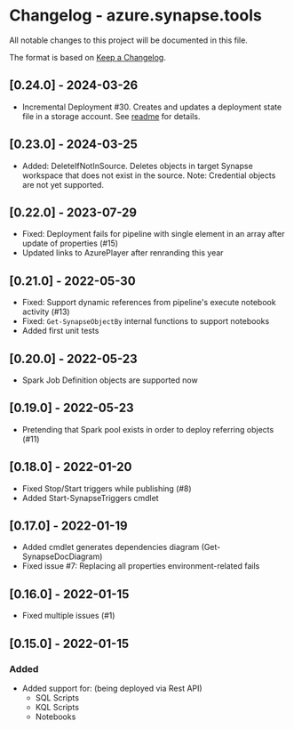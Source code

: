 # Changelog - azure.synapse.tools

All notable changes to this project will be documented in this file.

The format is based on [Keep a Changelog](https://keepachangelog.com/en/1.0.0/).

## [0.24.0] - 2024-03-26
* Incremental Deployment #30. Creates and updates a deployment state file in a storage account. See [readme](README.md#incremental-deployment) for details.

## [0.23.0] - 2024-03-25
* Added: DeleteIfNotInSource. Deletes objects in target Synapse workspace that does not exist in the source. Note: Credential objects are not yet supported.

## [0.22.0] - 2023-07-29
* Fixed: Deployment fails for pipeline with single element in an array after update of properties (#15)
* Updated links to AzurePlayer after renranding this year

## [0.21.0] - 2022-05-30
* Fixed: Support dynamic references from pipeline's execute notebook activity (#13)
* Fixed: `Get-SynapseObjectBy` internal functions to support notebooks
* Added first unit tests

## [0.20.0] - 2022-05-23
* Spark Job Definition objects are supported now

## [0.19.0] - 2022-05-23
* Pretending that Spark pool exists in order to deploy referring objects (#11)

## [0.18.0] - 2022-01-20
* Fixed Stop/Start triggers while publishing (#8)
* Added Start-SynapseTriggers cmdlet

## [0.17.0] - 2022-01-19
* Added cmdlet generates dependencies diagram (Get-SynapseDocDiagram)
* Fixed issue #7: Replacing all properties environment-related fails

## [0.16.0] - 2022-01-15
* Fixed multiple issues (#1)

## [0.15.0] - 2022-01-15
### Added
* Added support for: (being deployed via Rest API)
  * SQL Scripts 
  * KQL Scripts
  * Notebooks

